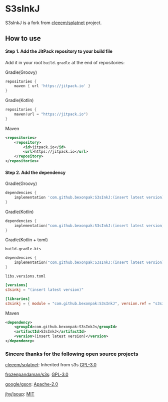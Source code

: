 # S3sInkJ

S3sInkJ is a fork from [cleeem/splatnet](https://github.com/cleeem/splatnet) project.

## How to use

#### Step 1. Add the JitPack repository to your build file

Add it in your root `build.gradle` at the end of repositories:

Gradle(Groovy)

```groovy
repositories {
    maven { url 'https://jitpack.io' }
}
```

Gradle(Kotlin)

```kotlin
repositories {
    maven(url = "https://jitpack.io")
}
```

Maven

```xml
<repositories>
	<repository>
	    <id>jitpack.io</id>
	    <url>https://jitpack.io</url>
	</repository>
</repositories>
```

#### Step 2. Add the dependency

Gradle(Groovy)

```groovy
dependencies {
    implementation 'com.github.bexonpak:S3sInkJ:(insert latest version)'
}
```

Gradle(Kotlin)

```kotlin
dependencies {
    implementation("com.github.bexonpak:S3sInkJ:(insert latest version)")
}
```

Gradle(Kotlin + toml)

`build.gradle.kts`

```kotlin
dependencies {
    implementation("com.github.bexonpak:S3sInkJ:(insert latest version)")
}
```

`libs.versions.toml`

```toml
[versions]
s3sinkj = "(insert latest version)"

[libraries]
s3sinkj = { module = "com.github.bexonpak:S3sInkJ", version.ref = "s3sinkj" }
```

Maven

```xml
<dependency>
    <groupId>com.github.bexonpak:S3sInkJ</groupId>
    <artifactId>S3sInkJ</artifactId>
    <version>(insert latest version)</version>
</dependency>
```

### Sincere thanks for the following open source projects

[cleeem/splatnet](https://github.com/cleeem/splatnet): Inherited from s3s [GPL-3.0](https://github.com/cleeem/splatnet?tab=readme-ov-file)

[frozenpandaman/s3s](https://github.com/frozenpandaman/s3s): [GPL-3.0](https://github.com/frozenpandaman/s3s?tab=GPL-3.0-1-ov-file)

[google/gson](https://github.com/google/gson): [Apache-2.0](https://github.com/google/gson?tab=Apache-2.0-1-ov-file)

[jhy/jsoup](https://github.com/jhy/jsoup): [MIT](https://github.com/jhy/jsoup?tab=MIT-1-ov-file)
